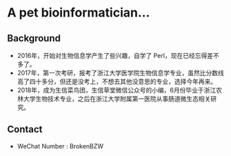 # A pet bioinformatician...

## Background

- 2016年，开始对生物信息学产生了些兴趣，自学了 Perl，现在已经忘得差不多了。
- 2017年，第一次考研，报考了浙江大学医学院生物信息学专业，虽然比分数线高了四十多分，但还是没考上，不想去其他没意思的专业，选择今年再来。
- 2018年，成为生信菜鸟团，生信草堂微信公众号的小编，6月份毕业于浙江农林大学生物技术专业，之后在浙江大学附属第一医院从事肠道微生态相关研究。

## Contact

- WeChat Number : BrokenBZW
